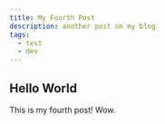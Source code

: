 ```yaml
---
title: My Fourth Post
description: another post on my blog
tags:
  - test
  - dev
---
```


## Hello World

This is my fourth post! Wow.
